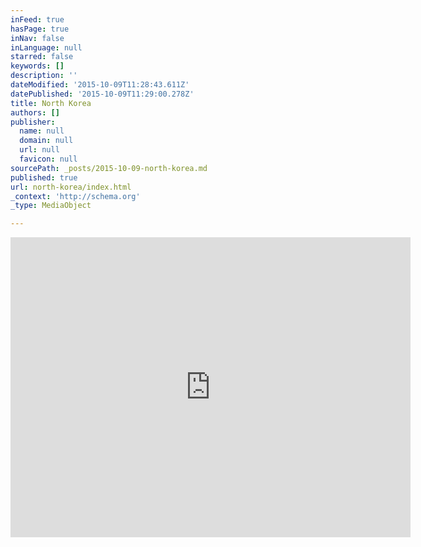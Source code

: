 ```yaml
---
inFeed: true
hasPage: true
inNav: false
inLanguage: null
starred: false
keywords: []
description: ''
dateModified: '2015-10-09T11:28:43.611Z'
datePublished: '2015-10-09T11:29:00.278Z'
title: North Korea
authors: []
publisher:
  name: null
  domain: null
  url: null
  favicon: null
sourcePath: _posts/2015-10-09-north-korea.md
published: true
url: north-korea/index.html
_context: 'http://schema.org'
_type: MediaObject

---
```

<iframe src="https://cdn.embedly.com/widgets/media.html?src=https%3A%2F%2Fwww.youtube.com%2Fembed%2FgSedE5sU3uc%3Ffeature%3Doembed&amp;url=https%3A%2F%2Fwww.youtube.com%2Fwatch%3Fv%3DgSedE5sU3uc%26feature%3Dyoutu.be&amp;image=https%3A%2F%2Fi.ytimg.com%2Fvi%2FgSedE5sU3uc%2Fhqdefault.jpg&amp;key=b7d04c9b404c499eba89ee7072e1c4f7&amp;type=text%2Fhtml&amp;schema=youtube" width="640" height="480" scrolling="no" frameborder="0" allowfullscreen="allowfullscreen" style=""></iframe>